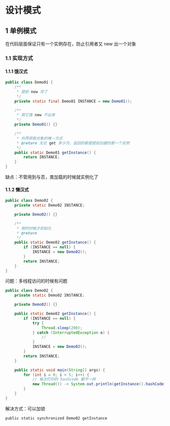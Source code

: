 # 设计模式

## 1 单例模式

在代码层面保证只有一个实例存在，防止引用者又 new 出一个对象

### 1.1 实现方式

#### 1.1.1 饿汉式

```java
public class Demo01 {
    /**
     * 提前 new 完了
     */
    private static final Demo01 INSTANCE = new Demo01();

    /**
     * 其它类 new 不出来
     */
    private Demo01() {}

    /**
     * 外界获取对象的唯一方式
     * @return 无论 get 多少次，返回的都是提前创建的那一个实例
     */
    public static Demo01 getInstance() {
        return INSTANCE;
    }
}
```

缺点：不管用到与否，类加载的时候就实例化了

#### 1.1.2 懒汉式

```java
public class Demo02 {
    private static Demo02 INSTANCE;

    private Demo02() {}

    /**
     * 用的时候才初始化
     * @return
     */
    public static Demo02 getInstance() {
        if (INSTANCE == null) {
            INSTANCE = new Demo02();
        }
        return INSTANCE;
    }
}
```

问题：多线程访问的时候有问题

```java
public class Demo02 {
    private static Demo02 INSTANCE;

    private Demo02() {}

    public static Demo02 getInstance() {
        if (INSTANCE == null) {
            try {
                Thread.sleep(200);
            } catch (InterruptedException e) {
                //
            }
            INSTANCE = new Demo02();
        }
        return INSTANCE;
    }

    public static void main(String[] args) {
        for (int i = 0; i < 5; i++) {
            // 每次打印的 hashcode 都不一样
            new Thread(() -> System.out.println(getInstance().hashCode())).start();
        }
    }
}
```

解决方式：可以加锁

`public static synchronized Demo02 getInstance`


